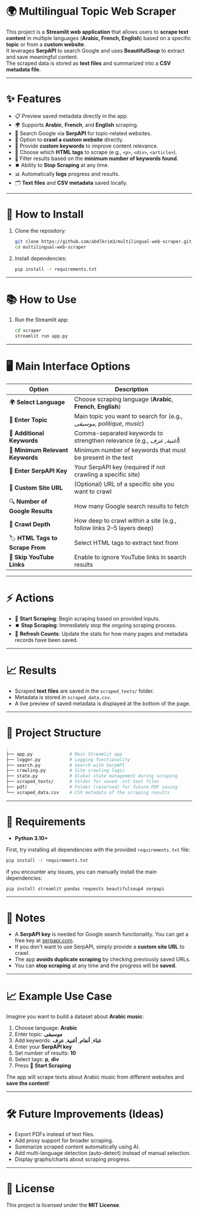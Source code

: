 # 🌍 Multilingual Topic Web Scraper

This project is a **Streamlit web application** that allows users to **scrape text content** in multiple languages (**Arabic, French, English**) based on a specific **topic** or from a **custom website**.  
It leverages **SerpAPI** to search Google and uses **BeautifulSoup** to extract and save meaningful content.  
The scraped data is stored as **text files** and summarized into a **CSV metadata file**.

---

# ✨ Features

- 📋 Preview saved metadata directly in the app.
- 🌍 Supports **Arabic**, **French**, and **English** scraping.
- 🔎 Search Google via **SerpAPI** for topic-related websites.
- 🔗 Option to **crawl a custom website** directly.
- 🧠 Provide **custom keywords** to improve content relevance.
- 📑 Choose which **HTML tags** to scrape (e.g., `<p>`, `<div>`, `<article>`).
- 🔢 Filter results based on the **minimum number of keywords found**.
- ⏹️ Ability to **Stop Scraping** at any time.
- 📊 Automatically **logs** progress and results.
- 🗂 **Text files** and **CSV metadata** saved locally.

---

# 🚀 How to Install

1. Clone the repository:
    ```bash
    git clone https://github.com/abdlkrim3/multilingual-web-scraper.git
    cd multilingual-web-scraper
    ```

2. Install dependencies:
    ```bash
    pip install -r requirements.txt
    ```

---

# 📚 How to Use

1. Run the Streamlit app:
    ```bash
    cd scraper
    streamlit run app.py
    ```

---

# 🖥️ Main Interface Options

| Option                           | Description                                                              |
| -------------------------------- | ------------------------------------------------------------------------ |
| 🌍 **Select Language**           | Choose scraping language (**Arabic**, **French**, **English**)           |
| 🎯 **Enter Topic**               | Main topic you want to search for (e.g., *موسيقى*, *politique*, *music*) |
| 🧠 **Additional Keywords**       | Comma-separated keywords to strengthen relevance (e.g., *أغنية*, *عزف*)  |
| 🔢 **Minimum Relevant Keywords** | Minimum number of keywords that must be present in the text              |
| 🔑 **Enter SerpAPI Key**         | Your SerpAPI key (required if not crawling a specific site)              |
| 🔗 **Custom Site URL**           | (Optional) URL of a specific site you want to crawl                      |
| 🔍 **Number of Google Results**  | How many Google search results to fetch                                  |
| 📡 **Crawl Depth**               | How deep to crawl within a site (e.g., follow links 2–5 layers deep)     |
| 🏷️ **HTML Tags to Scrape From** | Select HTML tags to extract text from                                    |
| 🚫 **Skip YouTube Links**         | Enable to ignore YouTube links in search results                         |

---

# ⚡️ Actions

- 🚀 **Start Scraping**: Begin scraping based on provided inputs.
- ⏹️ **Stop Scraping**: Immediately stop the ongoing scraping process.
- 🔄 **Refresh Counts**: Update the stats for how many pages and metadata records have been saved.

---

# 📈 Results

- Scraped **text files** are saved in the `scraped_texts/` folder.
- Metadata is stored in `scraped_data.csv`.
- A live preview of saved metadata is displayed at the bottom of the page.

---

# 📂 Project Structure

```bash
.
├── app.py              # Main Streamlit app
├── logger.py           # Logging functionality
├── search.py           # Search with SerpAPI
├── crawling.py         # Site crawling logic
├── state.py            # Global state management during scraping
├── scraped_texts/      # Folder for saved .txt text files
├── pdf/                # Folder (reserved) for future PDF saving
└── scraped_data.csv    # CSV metadata of the scraping results
```

---

# 🔧 Requirements

- **Python 3.10+**

First, try installing all dependencies with the provided `requirements.txt` file:

```bash
pip install -r requirements.txt
```

If you encounter any issues, you can manually install the main dependencies:

```bash
pip install streamlit pandas requests beautifulsoup4 serpapi
```

---

# 📑 Notes

- A **SerpAPI key** is needed for Google search functionality. You can get a free key at [serpapi.com](https://serpapi.com/).
- If you don't want to use SerpAPI, simply provide a **custom site URL** to crawl.
- The app **avoids duplicate scraping** by checking previously saved URLs.
- You can **stop scraping** at any time and the progress will be **saved**.

---

# 📈 Example Use Case

Imagine you want to build a dataset about **Arabic music**:

1. Choose language: **Arabic**
2. Enter topic: **موسيقى**
3. Add keywords: **غناء**, **أنغام**, **أغنية**, **عزف**
4. Enter your **SerpAPI key**
5. Set number of results: **10**
6. Select tags: **p**, **div**
7. Press 🚀 **Start Scraping**

The app will scrape texts about Arabic music from different websites and **save the content**!

---

# 🛠️ Future Improvements (Ideas)

- Export PDFs instead of text files.
- Add proxy support for broader scraping.
- Summarize scraped content automatically using AI.
- Add multi-language detection (auto-detect) instead of manual selection.
- Display graphs/charts about scraping progress.

---

# 📜 License

This project is licensed under the **MIT License**.

